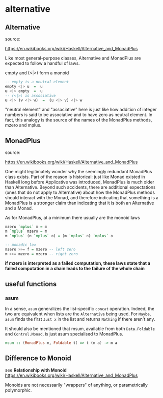# alternative

## Alternative

source:

https://en.wikibooks.org/wiki/Haskell/Alternative_and_MonadPlus

Like most general-purpose classes, Alternative and MonadPlus are
expected to follow a handful of laws.

empty and (<|>) form a monoid

```haskell
-- empty is a neutral element
empty <|> u  =  u
u <|> empty  =  u
-- (<|>) is associative
u <|> (v <|> w)  =  (u <|> v) <|> w
```

"neutral element" and "associative" here is just like how addition
of integer numbers is said to be associative and to have zero as neutral
element. In fact, this analogy is the source of the names of the MonadPlus methods, mzero and mplus.

## MonadPlus

source:

https://en.wikibooks.org/wiki/Haskell/Alternative_and_MonadPlus

One might legitimately wonder why the seemingly redundant MonadPlus
class exists. Part of the reason is historical: just like Monad existed
in Haskell long before Applicative was introduced, MonadPlus is much
older than Alternative. Beyond such accidents, there are additional
expectations (ones that do not apply to Alternative) about how
the MonadPlus methods should interact with the Monad, and therefore
indicating that something is a MonadPlus is a stronger claim than
indicating that it is both an Alternative and a Monad.

As for MonadPlus, at a minimum there usually are the monoid laws

```haskell
mzero `mplus` m = m
m `mplus` mzero = m
m `mplus` (n `mplus` o) = (m `mplus` n) `mplus` o

-- monadic low
mzero >>= f = mzero -- left zero
m >>= mzero = mzero -- right zero
```

**if mzero is interpreted as a failed computation, these laws
state that a failed computation in a chain leads to the failure
of the whole chain**

## useful functions

### asum

In a sense, `asum` generalizes the list-specific `concat` operation.
Indeed, the two are equivalent when lists are the `Alternative` being
used. For `Maybe`, `asum` finds the first `Just x` in the list and returns
`Nothing` if there aren't any.

It should also be mentioned that msum, available from both `Data.Foldable` and `Control.Monad`, is just asum specialised to MonadPlus.

```haskell
msum :: (MonadPlus m, Foldable t) => t (m a) -> m a
```

## Difference to Monoid

see **Relationship with Monoid** https://en.wikibooks.org/wiki/Haskell/Alternative_and_MonadPlus

Monoids are not necessarily "wrappers" of anything, or parametrically
polymorphic.
